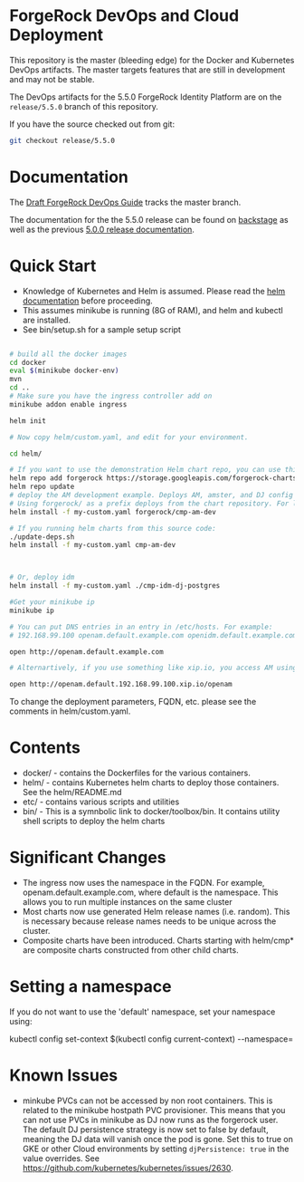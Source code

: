 # ForgeRock DevOps and Cloud Deployment 

This repository is the master (bleeding edge) for the Docker and Kubernetes DevOps artifacts. The master targets
features that are still in development and may not be stable.

The DevOps artifacts for the 5.5.0 ForgeRock Identity Platform are on the `release/5.5.0` branch of this repository.

If you have the source checked out from git:

```bash
git checkout release/5.5.0 
```


# Documentation 

The [Draft ForgeRock DevOps Guide](https://ea.forgerock.com/docs/platform/doc/backstage/devops-guide/index.html)
tracks the master branch.

The documentation for the the 5.5.0 release can be found on 
[backstage](https://backstage.forgerock.com/docs/platform/5.5/devops-guide)
as well as the previous [5.0.0 release documentation](https://backstage.forgerock.com/docs/platform/5/devops-guide).


# Quick Start
 
* Knowledge of Kubernetes and Helm is assumed. Please read 
the [helm documentation](https://github.com/kubernetes/helm/blob/master/docs/index.md) before proceeding.
* This assumes minikube is running (8G of RAM), and helm and kubectl are installed. 
* See bin/setup.sh for a sample setup script

```sh

# build all the docker images
cd docker
eval $(minikube docker-env)
mvn
cd ..
# Make sure you have the ingress controller add on
minikube addon enable ingress

helm init

# Now copy helm/custom.yaml, and edit for your environment. 

cd helm/

# If you want to use the demonstration Helm chart repo, you can use this:
helm repo add forgerock https://storage.googleapis.com/forgerock-charts/
helm repo update
# deploy the AM development example. Deploys AM, amster, and DJ config store.
# Using forgerock/ as a prefix deploys from the chart repository. For local development use the folder ./cmp-am-dev
helm install -f my-custom.yaml forgerock/cmp-am-dev 

# If you running helm charts from this source code:
./update-deps.sh   
helm install -f my-custom.yaml cmp-am-dev



# Or, deploy idm 
helm install -f my-custom.yaml ./cmp-idm-dj-postgres

#Get your minikube ip
minikube ip

# You can put DNS entries in an entry in /etc/hosts. For example:
# 192.168.99.100 openam.default.example.com openidm.default.example.com openig.default.example.com

open http://openam.default.example.com

# Alternartively, if you use something like xip.io, you access AM using the minikube IP:

open http://openam.default.192.168.99.100.xip.io/openam


```

To change the deployment parameters, FQDN, etc. please see the comments in helm/custom.yaml.


# Contents 

* docker/ -  contains the Dockerfiles for the various containers. 
* helm/ - contains Kubernetes helm charts to deploy those containers. See the helm/README.md
* etc/ - contains various scripts and utilities
* bin/  - This is a symnbolic link to docker/toolbox/bin. It contains utility shell scripts to deploy the helm charts

# Significant Changes

* The ingress now uses the namespace in the FQDN. For example, openam.default.example.com, where default
is the namespace. This allows you to run multiple instances on the same cluster
* Most charts now use generated Helm release names (i.e. random). This is necessary because 
release names needs to be unique across the cluster.
* Composite charts have been introduced. Charts starting with helm/cmp* are composite charts constructed from
other child charts.

# Setting a namespace

If you do not want to use the 'default' namespace, set your namespace using:

kubectl config set-context $(kubectl config current-context) --namespace=<insert-namespace-name-here>


# Known Issues

* minkube PVCs can not be accessed by non root containers. This is related to the minikube hostpath PVC provisioner.
This means that you can not use PVCs in minikube as DJ now runs as the forgerock user. The default DJ persistence
strategy is now set to false by default, meaning the DJ data will vanish once the pod is gone. 
Set this to true on GKE or other Cloud environments by setting `djPersistence: true` in the value overrides.
See https://github.com/kubernetes/kubernetes/issues/2630.
